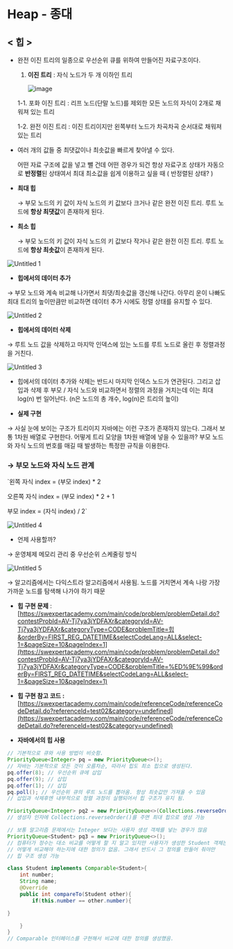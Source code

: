 # Heap - 종대

## < 힙 >

- 완전 이진 트리의 일종으로 우선순위 큐를 위하여 만들어진 자료구조이다.
    1. **이진 트리** : 자식 노드가 두 개 이하인 트리
        
        ![image](https://user-images.githubusercontent.com/71022555/144975315-0ab13e99-8724-4dd3-9564-e1e4f1a82c62.png)

        
    
    1-1. 포화 이진 트리 : 리프 노드(단말 노드)를 제외한 모든 노드의 자식이 2개로 채워져 있는 트리
    
    1-2. 완전 이진 트리 : 이진 트리이지만 왼쪽부터 노드가 차곡차곡 순서대로 채워져 있는 트리
    
- 여러 개의 값들 중 최댓값이나 최솟값을 빠르게 찾아낼 수 있다.
    
    어떤 자료 구조에 값을 넣고 뺄 건데 어떤 경우가 되건 항상 자료구조 상태가 자동으로 **반정렬**된 상태여서 최대 최소값을 쉽게 이용하고 싶을 때 ( 반정렬된 상태? )
    

- **최대 힙**
    
    → 부모 노드의 키 값이 자식 노드의 키 값보다 크거나 같은 완전 이진 트리. 루트 노드에 **항상 최댓값**이 존재하게 된다.
    
- **최소 힙**
    
    → 부모 노드의 키 값이 자식 노드의 키 값보다 작거나 같은 완전 이진 트리. 루트 노드에 **항상 최솟값**이 존재하게 된다.
    

![Untitled 1](https://user-images.githubusercontent.com/71022555/144975485-7269a1bf-5c93-4af4-a51b-da2189d632f8.png)

- **힙에서의 데이터 추가**

→ 부모 노드와 계속 비교해 나가면서 최댓/최솟값을 갱신해 나간다. 아무리 운이 나빠도 최대 트리의 높이만큼만 비교하면 데이터 추가 시에도 정렬 상태를 유지할 수 있다.

![Untitled 2](https://user-images.githubusercontent.com/71022555/144975538-f350494f-615d-4bc1-9134-411e420f1078.png)

- **힙에서의 데이터 삭제**

→ 루트 노드 값을 삭제하고 마지막 인덱스에 있는 노드를 루트 노드로 올린 후 정렬과정을 거친다.

![Untitled 3](https://user-images.githubusercontent.com/71022555/144975591-5f28a781-9f53-4b6c-b5e4-bb39cee8e12c.png)

- 힙에서의 데이터 추가와 삭제는 반드시 마지막 인덱스 노드가 연관된다. 그리고 삽입과 삭제 후 부모 / 자식 노드와 비교하면서 정렬의 과정을 거치는데 이는 최대 log(n) 번 일어난다. (n은 노드의 총 개수, log(n)은 트리의 높이)

- **실제 구현**

→ 사실 눈에 보이는 구조가 트리이지 자바에는 이런 구조가 존재하지 않는다. 그래서 보통 1차원 배열로 구현한다. 어떻게 트리 모양을 1차원 배열에 넣을 수 있을까? 부모 노드와 자식 노드의 번호를 매길 때 발생하는 특정한 규칙을 이용한다.

### → **부모 노드와 자식 노드 관계**

`왼쪽 자식 index = (부모 index) * 2

오른쪽 자식 index = (부모 index) * 2 + 1

부모 index = (자식 index) / 2`

![Untitled 4](https://user-images.githubusercontent.com/71022555/144975646-c9546639-bbeb-4826-b2ff-f04a2442b654.png)

- 언제 사용할까?

→ 운영체제 메모리 관리 중 우선순위 스케줄링 방식

![Untitled 5](https://user-images.githubusercontent.com/71022555/144975679-a19bdf73-6658-4e17-83d1-de978738e68e.png)

 → 알고리즘에서는 다익스트라 알고리즘에서 사용됨. 노드를 거치면서 계속 나랑 가장 가까운 노드를 탐색해 나가야 하기 때문

- **힙 구현 문제**  :  [https://swexpertacademy.com/main/code/problem/problemDetail.do?contestProbId=AV-Tj7ya3jYDFAXr&categoryId=AV-Tj7ya3jYDFAXr&categoryType=CODE&problemTitle=힙&orderBy=FIRST_REG_DATETIME&selectCodeLang=ALL&select-1=&pageSize=10&pageIndex=1](https://swexpertacademy.com/main/code/problem/problemDetail.do?contestProbId=AV-Tj7ya3jYDFAXr&categoryId=AV-Tj7ya3jYDFAXr&categoryType=CODE&problemTitle=%ED%9E%99&orderBy=FIRST_REG_DATETIME&selectCodeLang=ALL&select-1=&pageSize=10&pageIndex=1)
- **힙 구현 참고 코드 :** [https://swexpertacademy.com/main/code/referenceCode/referenceCodeDetail.do?referenceId=test02&category=undefined](https://swexpertacademy.com/main/code/referenceCode/referenceCodeDetail.do?referenceId=test02&category=undefined)

- **자바에서의 힙 사용**

```java
// 기본적으로 큐와 사용 방법이 비슷함.
PriorityQueue<Integer> pq = new PriorityQueue<>();
// 자바는 기본적으로 모든 것이 오름차순, 따라서 힙도 최소 힙으로 생성된다.
pq.offer(8); // 우선순위 큐에 삽입
pq.offer(9); // 삽입
pq.offer(1); // 삽입
pq.poll(); // 우선순위 큐의 루트 노드를 뽑아옴. 항상 최솟값만 가져올 수 있음
// 삽입과 삭제후엔 내부적으로 정렬 과정이 실행되어서 힙 구조가 유지 됨.

PriorityQueue<Integer> pq2 = new PriorityQueue<>(Collections.reverseOrder());
// 생성자 인자에 Collections.reverseOrder()를 주면 최대 힙으로 생성 가능

// 보통 알고리즘 문제에서는 Integer 보다는 사용자 생성 객체를 넣는 경우가 많음
PriorityQueue<Student> pq3 = new PriorityQueue<>();
// 컴퓨터가 정수는 대소 비교를 어떻게 할 지 알고 있지만 사용자가 생성한 Student 객체는
// 어떻게 비교해야 하는지에 대한 정의가 없음. 그래서 반드시 그 정의를 만들어 줘야만 
// 힙 구조 생성 가능

class Student implements Comparable<Student>{
	int number;
	String name;
	@Override
	public int compareTo(Student other){
		if(this.number == other.number){

}

	}
}
// Comparable 인터페이스를 구현해서 비교에 대한 정의를 생성했음.
```